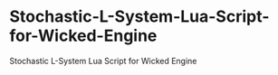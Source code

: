 # Stochastic-L-System-Lua-Script-for-Wicked-Engine
Stochastic L-System Lua Script for Wicked Engine
